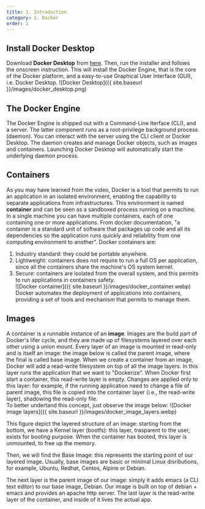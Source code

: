 ```yaml
---
title: 1. Introduction 
category: 1. Docker
order: 1
---
```


## Install Docker Desktop
Download **Docker Desktop** from [here](https://www.docker.com/products/docker-desktop/). Then, run the installer and follows the onscreen instruction. This will install the Docker Engine, that is the core of the Docker platform, and a easy-to-use Graphical User Interface (GUI), i.e. Docker Desktop.
![Docker Desktop]({{ site.baseurl }}/images/docker_desktop.png)
## The Docker Engine
The Docker Engine is shipped out with a Command-Line Iterface (CLI), and a server. The latter component runs as a root-privilege background process (daemon). You can interact with the server using the CLI client or Docker Desktop. The daemon creates and manage Docker objects, such as images and containers. 
Launching Docker Desktop will automatically start the underlying daemon process.

## Containers

As you may have learned from the video, Docker is a tool that permits to run an application in an isolated environment, enabling the capability to separate applications from infrastructures. This environment is named **container** and can be seen as a sandboxed process running on a machine. In a single machine you can have multiple containers, each of one containing one or more applications. From docker documentation, "a container is a standard unit of software that packages up code and all its dependencies so the application runs quickly and reliability from one computing environment to another". 
Docker containers are:
1. Industry standard: they could be portable anywhere.
2. Lightweight: containers does not require to run a full OS per application, since all the containers share the machine's OS system kernel.
3. Secure: containers are isolated from the overall system, and this permits to run applications in containers safety.  
![Docker container]({{ site.baseurl }}/images/docker_container.webp)
Docker automates the deployment of applications into containers, providing a set of tools and mechanism that permits to manage them.

## Images
A container is a runnable instance of an **image**. Images are the build part of Docker's lifer cycle, and they are made up of filesystems layered over each other using a union mount. Every layer of an image is mounted in read-only and is itself an image: the image below is called the parent image, where the final is called base image.
When we create a container from an image, Docker will add a read-write filesystem on top of all the image layers. In this layer runs the application that we want to "Dockerize". When Docker first start a container, this read-write layer is empty. Changes are applied only to this layer: for example, if the running application need to change a file of parent image, this file is copied into the container layer (i.e., the read-write layer), shadowing the read-only file.  
To better undertand this concept, just observe the image below:
![Docker image layers]({{ site.baseurl }}/images/docker_image_layers.webp)

This figure depict the layered structure of an image: starting from the bottom, we have a Kernel layer (bootfs): this layer, trasparent to the user, exists for booting purpose. When the container has booted, this layer is unmounted, to free up the memory.

Then, we will find the Base Image: this represents the starting point of our layered image. Usually, base images are basic or minimal Linux disributions, for example, Ubuntu, Redhat, Centos, Alpine or Debian.  

The next layer is the parent image of our image: simply it adds emacs (a CLI text editor) to our base image, Debian. Our image is built on top of debian + emacs and provides an apache http server. The last layer is the read-write layer of the container, and inside of it lives the actual app.
